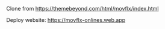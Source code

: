 Clone from https://themebeyond.com/html/movflx/index.html

Deploy website: https://movflx-onlines.web.app
